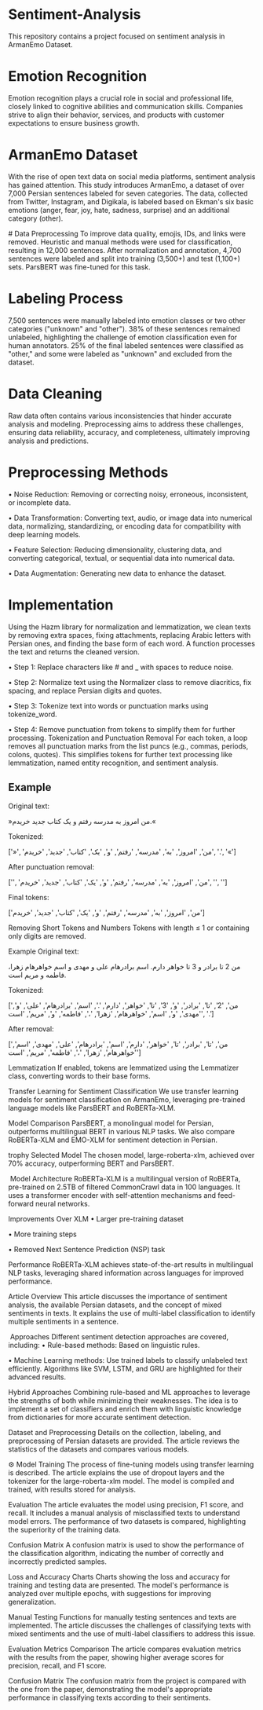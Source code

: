 # Sentiment-Analysis


This repository contains a project focused on sentiment analysis in ArmanEmo Dataset.

# Emotion Recognition
Emotion recognition plays a crucial role in social and professional life, closely linked to cognitive abilities and communication skills. Companies strive to align their behavior, services, and products with customer expectations to ensure business growth.

# ArmanEmo Dataset
With the rise of open text data on social media platforms, sentiment analysis has gained attention. This study introduces ArmanEmo, a dataset of over 7,000 Persian sentences labeled for seven categories. The data, collected from Twitter, Instagram, and Digikala, is labeled based on Ekman's six basic emotions (anger, fear, joy, hate, sadness, surprise) and an additional category (other).

️# Data Preprocessing
To improve data quality, emojis, IDs, and links were removed. Heuristic and manual methods were used for classification, resulting in 12,000 sentences. After normalization and annotation, 4,700 sentences were labeled and split into training (3,500+) and test (1,100+) sets. ParsBERT was fine-tuned for this task.

# Labeling Process
7,500 sentences were manually labeled into emotion classes or two other categories ("unknown" and "other"). 38% of these sentences remained unlabeled, highlighting the challenge of emotion classification even for human annotators. 25% of the final labeled sentences were classified as "other," and some were labeled as "unknown" and excluded from the dataset.

# Data Cleaning
Raw data often contains various inconsistencies that hinder accurate analysis and modeling. Preprocessing aims to address these challenges, ensuring data reliability, accuracy, and completeness, ultimately improving analysis and predictions.

# Preprocessing Methods
•  Noise Reduction: Removing or correcting noisy, erroneous, inconsistent, or incomplete data.

•  Data Transformation: Converting text, audio, or image data into numerical data, normalizing, standardizing, or encoding data for compatibility with deep learning models.

•  Feature Selection: Reducing dimensionality, clustering data, and converting categorical, textual, or sequential data into numerical data.

•  Data Augmentation: Generating new data to enhance the dataset.

# Implementation
Using the Hazm library for normalization and lemmatization, we clean texts by removing extra spaces, fixing attachments, replacing Arabic letters with Persian ones, and finding the base form of each word. A function processes the text and returns the cleaned version.

•  Step 1: Replace characters like # and _ with spaces to reduce noise.

•  Step 2: Normalize text using the Normalizer class to remove diacritics, fix spacing, and replace Persian digits and quotes.

•  Step 3: Tokenize text into words or punctuation marks using tokenize_word.

•  Step 4: Remove punctuation from tokens to simplify them for further processing.
Tokenization and Punctuation Removal
For each token, a loop removes all punctuation marks from the list puncs (e.g., commas, periods, colons, quotes). This simplifies tokens for further text processing like lemmatization, named entity recognition, and sentiment analysis.

## Example
Original text:

»من امروز به مدرسه رفتم و یک کتاب جدید خریدم.«

Tokenized:

['»', 'من', 'امروز', 'به', 'مدرسه', 'رفتم', 'و', 'یک', 'کتاب', 'جدید', 'خریدم', '.', '«']

After punctuation removal:

['', 'من', 'امروز', 'به', 'مدرسه', 'رفتم', 'و', 'یک', 'کتاب', 'جدید', 'خریدم', '', '']

Final tokens:

['من', 'امروز', 'به', 'مدرسه', 'رفتم', 'و', 'یک', 'کتاب', 'جدید', 'خریدم']

Removing Short Tokens and Numbers
Tokens with length ≤ 1 or containing only digits are removed.

Example
Original text:

من 2 تا برادر و 3 تا خواهر دارم. اسم برادرهام علی و مهدی و اسم خواهرهام زهرا، فاطمه و مریم است.

Tokenized:

['من', '2', 'تا', 'برادر', 'و', '3', 'تا', 'خواهر', 'دارم', '.', 'اسم', 'برادرهام', 'علی', 'و', 'مهدی', 'و', 'اسم', 'خواهرهام', 'زهرا', '،', 'فاطمه', 'و', 'مریم', 'است', '.']

After removal:

['من', 'تا', 'برادر', 'تا', 'خواهر', 'دارم', 'اسم', 'برادرهام', 'علی', 'مهدی', 'اسم', 'خواهرهام', 'زهرا', '،', 'فاطمه', 'مریم', 'است']

Lemmatization
If enabled, tokens are lemmatized using the Lemmatizer class, converting words to their base forms.

Transfer Learning for Sentiment Classification
We use transfer learning models for sentiment classification on ArmanEmo, leveraging pre-trained language models like ParsBERT and RoBERTa-XLM.

Model Comparison
ParsBERT, a monolingual model for Persian, outperforms multilingual BERT in various NLP tasks. We also compare RoBERTa-XLM and EMO-XLM for sentiment detection in Persian.

trophy Selected Model
The chosen model, large-roberta-xlm, achieved over 70% accuracy, outperforming BERT and ParsBERT.

️ Model Architecture
RoBERTa-XLM is a multilingual version of RoBERTa, pre-trained on 2.5TB of filtered CommonCrawl data in 100 languages. It uses a transformer encoder with self-attention mechanisms and feed-forward neural networks.

Improvements Over XLM
•  Larger pre-training dataset

•  More training steps

•  Removed Next Sentence Prediction (NSP) task

Performance
RoBERTa-XLM achieves state-of-the-art results in multilingual NLP tasks, leveraging shared information across languages for improved performance.

Article Overview
This article discusses the importance of sentiment analysis, the available Persian datasets, and the concept of mixed sentiments in texts. It explains the use of multi-label classification to identify multiple sentiments in a sentence.

️ Approaches
Different sentiment detection approaches are covered, including:
•  Rule-based methods: Based on linguistic rules.

•  Machine Learning methods: Use trained labels to classify unlabeled text efficiently. Algorithms like SVM, LSTM, and GRU are highlighted for their advanced results.

Hybrid Approaches
Combining rule-based and ML approaches to leverage the strengths of both while minimizing their weaknesses. The idea is to implement a set of classifiers and enrich them with linguistic knowledge from dictionaries for more accurate sentiment detection.

Dataset and Preprocessing
Details on the collection, labeling, and preprocessing of Persian datasets are provided. The article reviews the statistics of the datasets and compares various models.

⚙️ Model Training
The process of fine-tuning models using transfer learning is described. The article explains the use of dropout layers and the tokenizer for the large-roberta-xlm model. The model is compiled and trained, with results stored for analysis.

Evaluation
The article evaluates the model using precision, F1 score, and recall. It includes a manual analysis of misclassified texts to understand model errors. The performance of two datasets is compared, highlighting the superiority of the training data.

Confusion Matrix
A confusion matrix is used to show the performance of the classification algorithm, indicating the number of correctly and incorrectly predicted samples.

Loss and Accuracy Charts
Charts showing the loss and accuracy for training and testing data are presented. The model's performance is analyzed over multiple epochs, with suggestions for improving generalization.

Manual Testing
Functions for manually testing sentences and texts are implemented. The article discusses the challenges of classifying texts with mixed sentiments and the use of multi-label classifiers to address this issue.

Evaluation Metrics Comparison
The article compares evaluation metrics with the results from the paper, showing higher average scores for precision, recall, and F1 score.

Confusion Matrix
The confusion matrix from the project is compared with the one from the paper, demonstrating the model's appropriate performance in classifying texts according to their sentiments.

